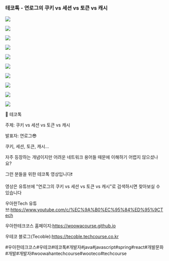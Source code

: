 ### 테코톡 - 연로그의 쿠키 vs 세션 vs 토큰 vs 캐시

![](001.png)

![](002.png)

![](003.png)

![](004.png)

![](005.png)

![](006.png)

![](007.png)

![](008.png)

![](009.png)

![](010.png)

📮 테코톡

주제: 쿠키 vs 세션 vs 토큰 vs 캐시

발표자: 연로그😎

쿠키, 세션, 토큰, 캐시...

자주 등장하는 개념이지만 어려운 네트워크 용어들 때문에 이해하기 어렵지 않으셨나요?  

그런 분들을 위한 테코톡 영상입니다❗

영상은 유튜브에 "연로그의 쿠키 vs 세션 vs 토큰 vs 캐시"로 검색하시면 찾아보실 수 있습니다


우아한Tech 유튜브:https://www.youtube.com/c/%EC%9A%B0%EC%95%84%ED%95%9CTech

우아한테크코스 홈페이지:https://woowacourse.github.io

우테코 블로그(Tecoble):https://tecoble.techcourse.co.kr

#우아한테크코스#우테코#테코톡#개발자#java#javascript#spring#react#개발문화#개발#개발자#woowahantechcourse#wooteco#techcourse

